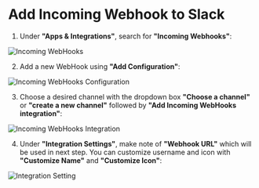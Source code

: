 # Add Incoming Webhook to Slack

1. Under **"Apps & Integrations"**, search for **"Incoming Webhooks"**:

 ![Incoming WebHooks](https://github.ibm.com/pdesai/GitHubSlackFunctions/blob/master/docs/images/Step7-IncomingWebhooks.png)

2. Add a new WebHook using **"Add Configuration"**:

 ![Incoming WebHooks Configuration](https://github.ibm.com/pdesai/GitHubSlackFunctions/blob/master/docs/images/Step7-AddConfiguration.png)
 
3. Choose a desired channel with the dropdown box **"Choose a channel"** or **"create a new channel"** followed by **"Add Incoming WebHooks integration"**:

 ![Incoming WebHooks Integration](https://github.ibm.com/pdesai/GitHubSlackFunctions/blob/master/docs/images/Step7-ChooseChannel.png)
 
4. Under **"Integration Settings"**, make note of **"Webhook URL"** which will be used in next step. You can customize username and icon with **"Customize Name"** and **"Customize Icon"**:

![Integration Setting](https://github.ibm.com/pdesai/GitHubSlackFunctions/blob/master/docs/images/Step7-IntegrationSettings.png)
